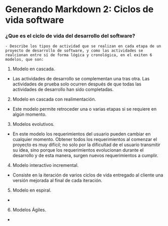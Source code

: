 # Generando Markdown 2: Ciclos de vida software

### ¿Que es el ciclo de vida del desarrollo del software?

    - Describe los tipos de actividad que se realizan en cada etapa de un proyecto de desarrollo de software, y como las actividades se realcionan entre sí de forma lógica y cronológica, en el exiten 6 modelos, que son:

1. Modelo en cascada.

- Las actividades de desarrollo se complementan una tras otra. Las actividades de prueba solo ocurren después de que todas las actividades de desarrollo han sido completadas.

2. Modelo en cascada con realimentación.

- Este modelo permite retroceder una o varias etapas si se requiere en algún momento.

3. Modelos evolutivos.

- En este modelo los requerimientos del usuario pueden cambiar en cualquier momento. Obtener todos los requerimientos al comenzar el proyecto es muy difícil; no solo por la dificultad de el usuario transmitir su idea, sino porque los requerimientos evolucionan durante el desarrollo y de esta manera, surgen nuevos requerimientos a cumplir.

4. Modelo interactivo incremental.

- Consiste en la iteración de varios ciclos de vida entregado al cliente una versión mejorada al final de cada iteración.

5. Modelo en espiral.

- 

6. Modelos Ágiles.

- 